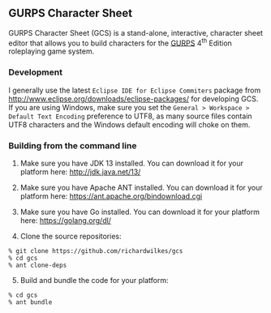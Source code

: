 ## GURPS Character Sheet

GURPS Character Sheet (GCS) is a stand-alone, interactive, character sheet
editor that allows you to build characters for the
[GURPS](http://www.sjgames.com/gurps) 4<sup>th</sup> Edition roleplaying game
system.

### Development

I generally use the latest `Eclipse IDE for Eclipse Commiters` package from
http://www.eclipse.org/downloads/eclipse-packages/ for developing GCS. If you
are using Windows, make sure you set the
`General > Workspace > Default Text Encoding` preference to UTF8, as many
source files contain UTF8 characters and the Windows default encoding will
choke on them.

### Building from the command line

1. Make sure you have JDK 13 installed. You can download it for your platform
   here: http://jdk.java.net/13/

2. Make sure you have Apache ANT installed. You can download it for your
   platform here: https://ant.apache.org/bindownload.cgi
   
3. Make sure you have Go installed. You can download it for your platform
   here: https://golang.org/dl/

4. Clone the source repositories:

  ```
  % git clone https://github.com/richardwilkes/gcs
  % cd gcs
  % ant clone-deps
  ```

5. Build and bundle the code for your platform:

  ```
  % cd gcs
  % ant bundle
  ```
